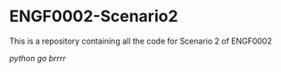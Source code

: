 # ENGF0002-Scenario2
This is a repository containing all the code for Scenario 2 of ENGF0002



*python go brrrr*

